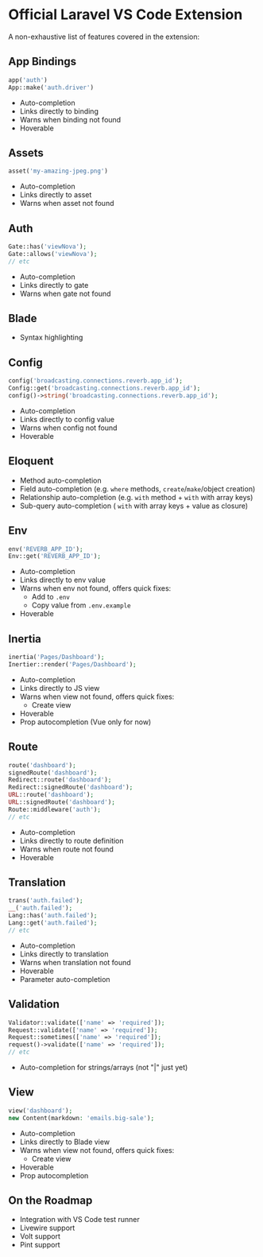 # Official Laravel VS Code Extension

A non-exhaustive list of features covered in the extension:

## App Bindings

```php
app('auth')
App::make('auth.driver')
```

-   Auto-completion
-   Links directly to binding
-   Warns when binding not found
-   Hoverable

## Assets

```php
asset('my-amazing-jpeg.png')
```

-   Auto-completion
-   Links directly to asset
-   Warns when asset not found

## Auth

```php
Gate::has('viewNova');
Gate::allows('viewNova');
// etc
```

-   Auto-completion
-   Links directly to gate
-   Warns when gate not found

## Blade

-   Syntax highlighting

## Config

```php
config('broadcasting.connections.reverb.app_id');
Config::get('broadcasting.connections.reverb.app_id');
config()->string('broadcasting.connections.reverb.app_id');
```

-   Auto-completion
-   Links directly to config value
-   Warns when config not found
-   Hoverable

## Eloquent

-   Method auto-completion
-   Field auto-completion (e.g. `where` methods, `create`/`make`/object creation)
-   Relationship auto-completion (e.g. `with` method + `with` with array keys)
-   Sub-query auto-completion ( `with` with array keys + value as closure)

## Env

```php
env('REVERB_APP_ID');
Env::get('REVERB_APP_ID');
```

-   Auto-completion
-   Links directly to env value
-   Warns when env not found, offers quick fixes:
    -   Add to `.env`
    -   Copy value from `.env.example`
-   Hoverable

## Inertia

```php
inertia('Pages/Dashboard');
Inertier::render('Pages/Dashboard');
```

-   Auto-completion
-   Links directly to JS view
-   Warns when view not found, offers quick fixes:
    -   Create view
-   Hoverable
-   Prop autocompletion (Vue only for now)

## Route

```php
route('dashboard');
signedRoute('dashboard');
Redirect::route('dashboard');
Redirect::signedRoute('dashboard');
URL::route('dashboard');
URL::signedRoute('dashboard');
Route::middleware('auth');
// etc
```

-   Auto-completion
-   Links directly to route definition
-   Warns when route not found
-   Hoverable

## Translation

```php
trans('auth.failed');
__('auth.failed');
Lang::has('auth.failed');
Lang::get('auth.failed');
// etc
```

-   Auto-completion
-   Links directly to translation
-   Warns when translation not found
-   Hoverable
-   Parameter auto-completion

## Validation

```php
Validator::validate(['name' => 'required']);
Request::validate(['name' => 'required']);
Request::sometimes(['name' => 'required']);
request()->validate(['name' => 'required']);
// etc
```

-   Auto-completion for strings/arrays (not "|" just yet)

## View

```php
view('dashboard');
new Content(markdown: 'emails.big-sale');
```

-   Auto-completion
-   Links directly to Blade view
-   Warns when view not found, offers quick fixes:
    -   Create view
-   Hoverable
-   Prop autocompletion

## On the Roadmap

-   Integration with VS Code test runner
-   Livewire support
-   Volt support
-   Pint support
